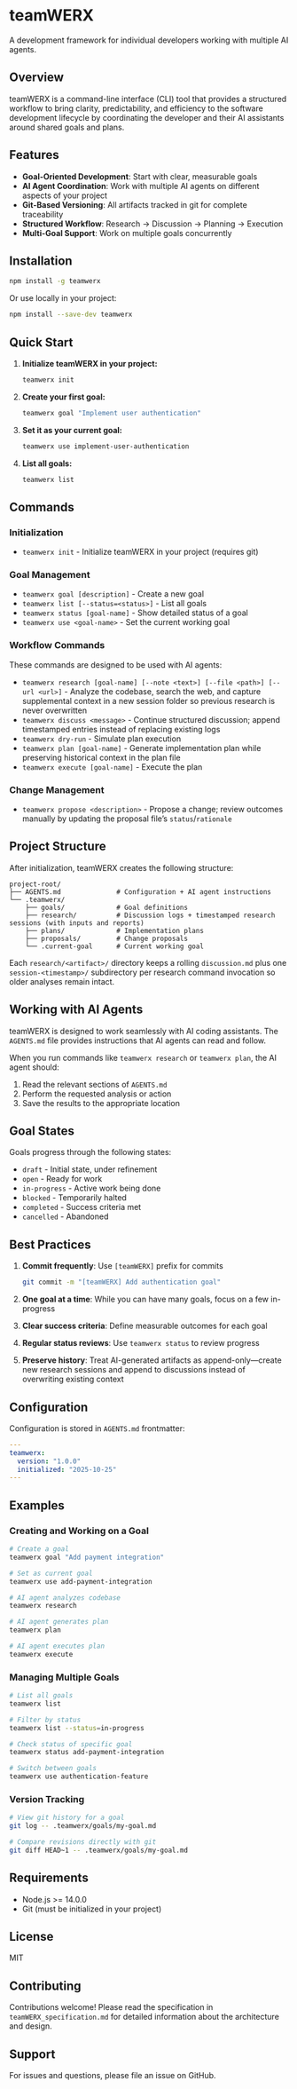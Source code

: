 # teamWERX

A development framework for individual developers working with multiple AI agents.

## Overview

teamWERX is a command-line interface (CLI) tool that provides a structured workflow to bring clarity, predictability, and efficiency to the software development lifecycle by coordinating the developer and their AI assistants around shared goals and plans.

## Features

- **Goal-Oriented Development**: Start with clear, measurable goals
- **AI Agent Coordination**: Work with multiple AI agents on different aspects of your project
- **Git-Based Versioning**: All artifacts tracked in git for complete traceability
- **Structured Workflow**: Research → Discussion → Planning → Execution
- **Multi-Goal Support**: Work on multiple goals concurrently

## Installation

```bash
npm install -g teamwerx
```

Or use locally in your project:

```bash
npm install --save-dev teamwerx
```

## Quick Start

1. **Initialize teamWERX in your project:**
   ```bash
   teamwerx init
   ```

2. **Create your first goal:**
   ```bash
   teamwerx goal "Implement user authentication"
   ```

3. **Set it as your current goal:**
   ```bash
   teamwerx use implement-user-authentication
   ```

4. **List all goals:**
   ```bash
   teamwerx list
   ```

## Commands

### Initialization

- `teamwerx init` - Initialize teamWERX in your project (requires git)

### Goal Management

- `teamwerx goal [description]` - Create a new goal
- `teamwerx list [--status=<status>]` - List all goals
- `teamwerx status [goal-name]` - Show detailed status of a goal
- `teamwerx use <goal-name>` - Set the current working goal

### Workflow Commands

These commands are designed to be used with AI agents:

- `teamwerx research [goal-name] [--note <text>] [--file <path>] [--url <url>]` - Analyze the codebase, search the web, and capture supplemental context in a new session folder so previous research is never overwritten
- `teamwerx discuss <message>` - Continue structured discussion; append timestamped entries instead of replacing existing logs
- `teamwerx dry-run` - Simulate plan execution
- `teamwerx plan [goal-name]` - Generate implementation plan while preserving historical context in the plan file
- `teamwerx execute [goal-name]` - Execute the plan

### Change Management

- `teamwerx propose <description>` - Propose a change; review outcomes manually by updating the proposal file’s `status`/`rationale`

## Project Structure

After initialization, teamWERX creates the following structure:

```
project-root/
├── AGENTS.md              # Configuration + AI agent instructions
└── .teamwerx/
    ├── goals/             # Goal definitions
    ├── research/          # Discussion logs + timestamped research sessions (with inputs and reports)
    ├── plans/             # Implementation plans
    ├── proposals/         # Change proposals
    └── .current-goal      # Current working goal
```
Each `research/<artifact>/` directory keeps a rolling `discussion.md` plus one `session-<timestamp>/` subdirectory per research command invocation so older analyses remain intact.

## Working with AI Agents

teamWERX is designed to work seamlessly with AI coding assistants. The `AGENTS.md` file provides instructions that AI agents can read and follow.

When you run commands like `teamwerx research` or `teamwerx plan`, the AI agent should:
1. Read the relevant sections of `AGENTS.md`
2. Perform the requested analysis or action
3. Save the results to the appropriate location

## Goal States

Goals progress through the following states:

- `draft` - Initial state, under refinement
- `open` - Ready for work
- `in-progress` - Active work being done
- `blocked` - Temporarily halted
- `completed` - Success criteria met
- `cancelled` - Abandoned

## Best Practices

1. **Commit frequently**: Use `[teamWERX]` prefix for commits
   ```bash
   git commit -m "[teamWERX] Add authentication goal"
   ```

2. **One goal at a time**: While you can have many goals, focus on a few in-progress

3. **Clear success criteria**: Define measurable outcomes for each goal

4. **Regular status reviews**: Use `teamwerx status` to review progress
5. **Preserve history**: Treat AI-generated artifacts as append-only—create new research sessions and append to discussions instead of overwriting existing context

## Configuration

Configuration is stored in `AGENTS.md` frontmatter:

```yaml
---
teamwerx:
  version: "1.0.0"
  initialized: "2025-10-25"
---
```

## Examples

### Creating and Working on a Goal

```bash
# Create a goal
teamwerx goal "Add payment integration"

# Set as current goal
teamwerx use add-payment-integration

# AI agent analyzes codebase
teamwerx research

# AI agent generates plan
teamwerx plan

# AI agent executes plan
teamwerx execute
```

### Managing Multiple Goals

```bash
# List all goals
teamwerx list

# Filter by status
teamwerx list --status=in-progress

# Check status of specific goal
teamwerx status add-payment-integration

# Switch between goals
teamwerx use authentication-feature
```

### Version Tracking

```bash
# View git history for a goal
git log -- .teamwerx/goals/my-goal.md

# Compare revisions directly with git
git diff HEAD~1 -- .teamwerx/goals/my-goal.md
```

## Requirements

- Node.js >= 14.0.0
- Git (must be initialized in your project)

## License

MIT

## Contributing

Contributions welcome! Please read the specification in `teamWERX_specification.md` for detailed information about the architecture and design.

## Support

For issues and questions, please file an issue on GitHub.
